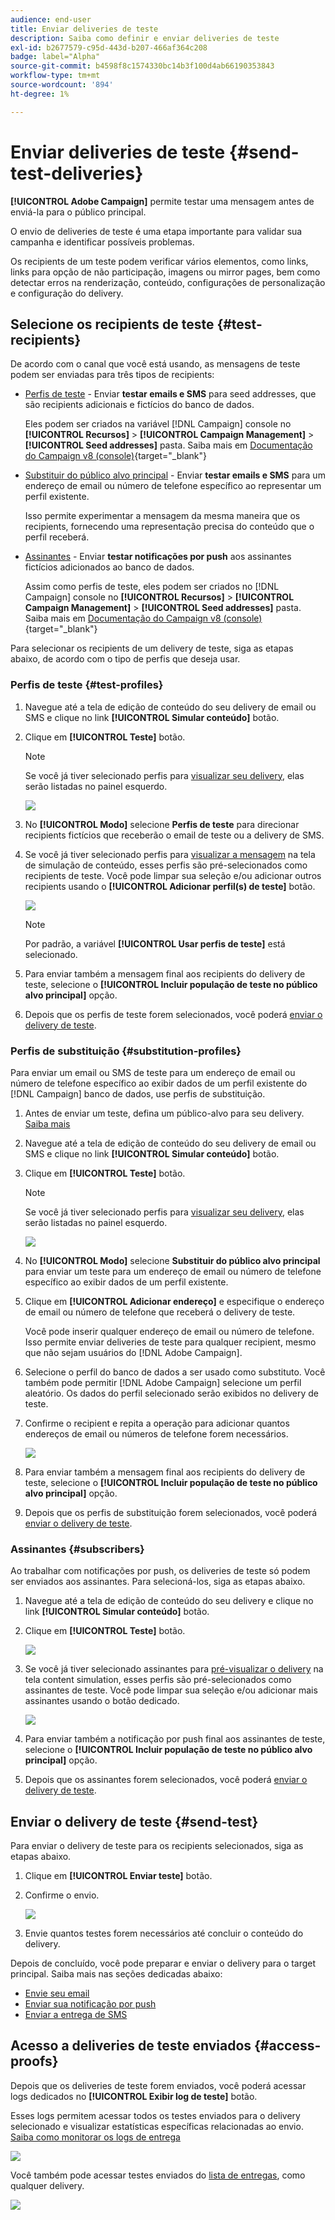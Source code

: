 ```yaml
---
audience: end-user
title: Enviar deliveries de teste
description: Saiba como definir e enviar deliveries de teste
exl-id: b2677579-c95d-443d-b207-466af364c208
badge: label="Alpha"
source-git-commit: b4598f8c1574330bc14b3f100d4ab66190353843
workflow-type: tm+mt
source-wordcount: '894'
ht-degree: 1%

---
```


# Enviar deliveries de teste {#send-test-deliveries}

**[!UICONTROL Adobe Campaign]** permite testar uma mensagem antes de enviá-la para o público principal.

O envio de deliveries de teste é uma etapa importante para validar sua campanha e identificar possíveis problemas.

Os recipients de um teste podem verificar vários elementos, como links, links para opção de não participação, imagens ou mirror pages, bem como detectar erros na renderização, conteúdo, configurações de personalização e configuração do delivery.

## Selecione os recipients de teste {#test-recipients}

De acordo com o canal que você está usando, as mensagens de teste podem ser enviadas para três tipos de recipients:

* [Perfis de teste](#test-profiles) - Enviar **testar emails e SMS** para seed addresses, que são recipients adicionais e fictícios do banco de dados.

  Eles podem ser criados na variável [!DNL Campaign] console no **[!UICONTROL Recursos]** > **[!UICONTROL Campaign Management]** > **[!UICONTROL Seed addresses]** pasta. Saiba mais em [Documentação do Campaign v8 (console)](https://experienceleague.adobe.com/docs/campaign/campaign-v8/audience/add-profiles/test-profiles.html){target="_blank"}

* [Substituir do público alvo principal](#substitution-profiles) - Enviar **testar emails e SMS** para um endereço de email ou número de telefone específico ao representar um perfil existente.

  Isso permite experimentar a mensagem da mesma maneira que os recipients, fornecendo uma representação precisa do conteúdo que o perfil receberá.

* [Assinantes](#subscribers) - Enviar **testar notificações por push** aos assinantes fictícios adicionados ao banco de dados.

  Assim como perfis de teste, eles podem ser criados no [!DNL Campaign] console no **[!UICONTROL Recursos]** > **[!UICONTROL Campaign Management]** > **[!UICONTROL Seed addresses]** pasta. Saiba mais em [Documentação do Campaign v8 (console)](https://experienceleague.adobe.com/docs/campaign/campaign-v8/audience/add-profiles/test-profiles.html){target="_blank"}

Para selecionar os recipients de um delivery de teste, siga as etapas abaixo, de acordo com o tipo de perfis que deseja usar.

### Perfis de teste {#test-profiles}

1. Navegue até a tela de edição de conteúdo do seu delivery de email ou SMS e clique no link **[!UICONTROL Simular conteúdo]** botão.

1. Clique em **[!UICONTROL Teste]** botão.

   >[!NOTE]
   >
   >Se você já tiver selecionado perfis para [visualizar seu delivery](preview-content.md), elas serão listadas no painel esquerdo.

   ![](assets/simulate-test-button-email.png)

1. No **[!UICONTROL Modo]** selecione **Perfis de teste** para direcionar recipients fictícios que receberão o email de teste ou a delivery de SMS.

1. Se você já tiver selecionado perfis para [visualizar a mensagem](preview-content.md) na tela de simulação de conteúdo, esses perfis são pré-selecionados como recipients de teste. Você pode limpar sua seleção e/ou adicionar outros recipients usando o **[!UICONTROL Adicionar perfil(s) de teste]** botão.

   ![](assets/simulate-profile-mode.png)

   >[!NOTE]
   >
   >Por padrão, a variável **[!UICONTROL Usar perfis de teste]** está selecionado.

1. Para enviar também a mensagem final aos recipients do delivery de teste, selecione o **[!UICONTROL Incluir população de teste no público alvo principal]** opção.

1. Depois que os perfis de teste forem selecionados, você poderá [enviar o delivery de teste](#send-test).

### Perfis de substituição {#substitution-profiles}

Para enviar um email ou SMS de teste para um endereço de email ou número de telefone específico ao exibir dados de um perfil existente do [!DNL Campaign] banco de dados, use perfis de substituição.

1. Antes de enviar um teste, defina um público-alvo para seu delivery. [Saiba mais](../audience/about-audiences.md)

1. Navegue até a tela de edição de conteúdo do seu delivery de email ou SMS e clique no link **[!UICONTROL Simular conteúdo]** botão.

1. Clique em **[!UICONTROL Teste]** botão.

   >[!NOTE]
   >
   >Se você já tiver selecionado perfis para [visualizar seu delivery](preview-content.md), elas serão listadas no painel esquerdo.

   ![](assets/simulate-test-button-email.png)

1. No **[!UICONTROL Modo]** selecione **Substituir do público alvo principal** para enviar um teste para um endereço de email ou número de telefone específico ao exibir dados de um perfil existente.

1. Clique em **[!UICONTROL Adicionar endereço]** e especifique o endereço de email ou número de telefone que receberá o delivery de teste.

   Você pode inserir qualquer endereço de email ou número de telefone. Isso permite enviar deliveries de teste para qualquer recipient, mesmo que não sejam usuários do [!DNL Adobe Campaign].

1. Selecione o perfil do banco de dados a ser usado como substituto. Você também pode permitir [!DNL Adobe Campaign] selecione um perfil aleatório. Os dados do perfil selecionado serão exibidos no delivery de teste.

1. Confirme o recipient e repita a operação para adicionar quantos endereços de email ou números de telefone forem necessários.

   ![](assets/simulate-profile-substitute.png)

1. Para enviar também a mensagem final aos recipients do delivery de teste, selecione o **[!UICONTROL Incluir população de teste no público alvo principal]** opção.

1. Depois que os perfis de substituição forem selecionados, você poderá [enviar o delivery de teste](#send-test).

### Assinantes {#subscribers}

Ao trabalhar com notificações por push, os deliveries de teste só podem ser enviados aos assinantes. Para selecioná-los, siga as etapas abaixo.

1. Navegue até a tela de edição de conteúdo do seu delivery e clique no link **[!UICONTROL Simular conteúdo]** botão.

1. Clique em **[!UICONTROL Teste]** botão.

   ![](assets/simulate-test-button-push.png)

1. Se você já tiver selecionado assinantes para [pré-visualizar o delivery](preview-content.md) na tela content simulation, esses perfis são pré-selecionados como assinantes de teste. Você pode limpar sua seleção e/ou adicionar mais assinantes usando o botão dedicado.

   ![](assets/simulate-test-subscribers.png)

1. Para enviar também a notificação por push final aos assinantes de teste, selecione o **[!UICONTROL Incluir população de teste no público alvo principal]** opção.

1. Depois que os assinantes forem selecionados, você poderá [enviar o delivery de teste](#send-test).

## Enviar o delivery de teste {#send-test}

Para enviar o delivery de teste para os recipients selecionados, siga as etapas abaixo.

1. Clique em **[!UICONTROL Enviar teste]** botão.

1. Confirme o envio.

   ![](assets/simulate-send-test.png)

1. Envie quantos testes forem necessários até concluir o conteúdo do delivery.

Depois de concluído, você pode preparar e enviar o delivery para o target principal. Saiba mais nas seções dedicadas abaixo:

* [Envie seu email](../monitor/prepare-send.md)
* [Enviar sua notificação por push](../push/send-push.md#send-push)
* [Enviar a entrega de SMS](../sms/send-sms.md#send-sms)

## Acesso a deliveries de teste enviados {#access-proofs}

Depois que os deliveries de teste forem enviados, você poderá acessar logs dedicados no **[!UICONTROL Exibir log de teste]** botão.

Esses logs permitem acessar todos os testes enviados para o delivery selecionado e visualizar estatísticas específicas relacionadas ao envio. [Saiba como monitorar os logs de entrega](../monitor/delivery-logs.md)

![](assets/simulate-test-log.png)

Você também pode acessar testes enviados do [lista de entregas](../msg/gs-messages.md), como qualquer delivery.

![](assets/simulate-deliveries-list.png)
